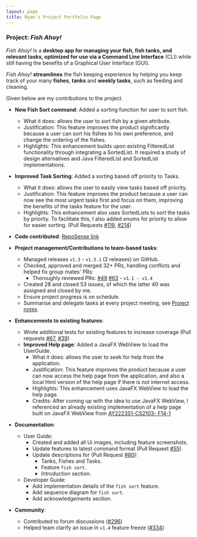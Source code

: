 ```yaml
---
layout: page
title: Ryan's Project Portfolio Page
---
```


### Project: *Fish Ahoy!*

*Fish Ahoy!* Is a **desktop app for managing your fish, fish tanks, and relevant tasks, optimized for use via a Command
Line Interface** (CLI) while still having the benefits of a Graphical User Interface (GUI). <br>

*Fish Ahoy!* **streamlines** the fish keeping experience by helping you keep track of your many **fishes**, **tanks** and
**weekly tasks**, such as feeding and cleaning.

Given below are my contributions to the project.

* **New Fish Sort command**: Added a sorting function for user to sort fish.
  * What it does: allows the user to sort fish by a given attribute.
  * Justification: This feature improves the product significantly because a user can sort his fishes to his own preference,
    and change the ordering of the fishes.
  * Highlights: This enhancement builds upon existing FilteredList functionality through integrating a SortedList.
    It required a study of design alternatives and Java FilteredList and SortedList implementations.

* **Improved Task Sorting**: Added a sorting based off priority to Tasks.
  * What it does: allows the user to easily view tasks based off priority.
  * Justification: This feature improves the product because a user can now see the most urgent tasks first and focus on them,
    improving the benefits of the tasks feature for the user.
  * Highlights: This enhancement also uses SortedLists to sort the tasks by priority. To facilitate this, I also added
    enums for priority to allow for easier sorting. (Pull Requests [\#119](https://github.com/AY2223S2-CS2103T-T17-4/tp/pull/119), [\#214](https://github.com/AY2223S2-CS2103T-T17-4/tp/pull/214))

* **Code contributed**: [RepoSense link](https://nus-cs2103-ay2223s2.github.io/tp-dashboard/?search=ryanchua00&breakdown=true&sort=groupTitle%20dsc&sortWithin=title&since=2023-02-17&timeframe=commit&mergegroup=&groupSelect=groupByRepos&checkedFileTypes=docs~functional-code~test-code~other)

* **Project management/Contributions to team-based tasks**:
  * Managed releases `v1.3` - `v1.3.1` (2 releases) on GitHub.
  * Checked, approved and merged 32+ PRs, handling conflicts and helped fix group mates' PRs:
    * Thoroughly reviewed PRs: [\#49](https://github.com/AY2223S2-CS2103T-T17-4/tp/pull/49)
      [\#63](https://github.com/AY2223S2-CS2103T-T17-4/tp/pull/63) - `v1.1 - v1.4`
  * Created 28 and closed 53 issues, of which the latter 40 was assigned and closed by me.
  * Ensure project progress is on schedule.
  * Summarise and delegate tasks at every project meeting, see [Project notes](https://docs.google.com/document/d/1SKZt5__jKFv3l1Zu2YpQm-VNddbT2NYJlIxam2Zethk/edit#bookmark=id.pnxemekevmpi).

* **Enhancements to existing features**:
  * Wrote additional tests for existing features to increase coverage (Pull requests [\#67](https://github.com/AY2223S2-CS2103T-T17-4/tp/pull/67), [\#39](https://github.com/AY2223S2-CS2103T-T17-4/tp/pull/39))
  * **Improved Help page**: Added a JavaFX WebView to load the UserGuide.
    * What it does: allows the user to seek for help from the application.
    * Justification: This feature improves the product because a user can now access the help page from the application,
      and also a local html version of the help page if there is not internet access.
    * Highlights: This enhancement uses JavaFX WebView to load the help page.
    * Credits: After coming up with the idea to use JavaFX WebView, I referenced an already existing implementation of a
      help page built on JavaFX WebView from [AY2223S1-CS2103- F14-1](https://github.com/AY2223S1-CS2103-F14-1/tp/pull/66)

* **Documentation**:
  * User Guide:
    * Created and added all Ui images, including feature screenshots.
    * Update features to latest command format (Pull Request [\#55](https://github.com/AY2223S2-CS2103T-T17-4/tp/pull/55)).
    * Update descriptions for (Pull Request [\#80](https://github.com/AY2223S2-CS2103T-T17-4/tp/pull/80)):
      * Tanks, Fishes and Tasks.
      * Feature `fish sort`.
      * Introduction section.
  * Developer Guide:
    * Add implementation details of the `fish sort` feature.
    * Add sequence diagram for `fish sort`.
    * Add acknowledgements section.

* **Community**:
  * Contributed to forum discussions ([\#296](https://github.com/nus-cs2103-AY2223S2/forum/issues/296))
  * Helped team clarify an issue in `v1.4` feature freeze ([\#334](https://github.com/nus-cs2103-AY2223S2/forum/issues/334))

